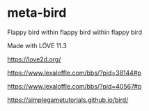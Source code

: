 # meta-bird
Flappy bird within flappy bird within flappy bird

Made with LÖVE 11.3

https://love2d.org/

https://www.lexaloffle.com/bbs/?pid=38144#p

https://www.lexaloffle.com/bbs/?pid=40567#p

https://simplegametutorials.github.io/bird/
